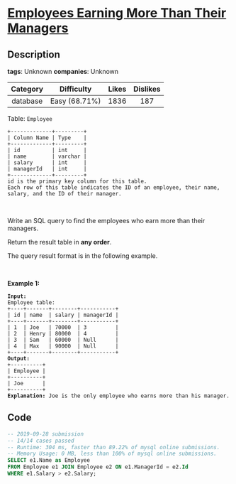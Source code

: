 # [Employees Earning More Than Their Managers](https://leetcode.com/problems/employees-earning-more-than-their-managers/description/)

## Description

**tags**: Unknown
**companies**: Unknown

| Category | Difficulty | Likes | Dislikes |
| :------: | :--------: | :---: | :------: |
| database | Easy (68.71%) | 1836 | 187 |

<p>Table: <code>Employee</code></p>

<pre><code>+-------------+---------+
| Column Name | Type    |
+-------------+---------+
| id          | int     |
| name        | varchar |
| salary      | int     |
| managerId   | int     |
+-------------+---------+
id is the primary key column for this table.
Each row of this table indicates the ID of an employee, their name, salary, and the ID of their manager.</code></pre>

<p>&nbsp;</p>

<p>Write an SQL query to find the employees who earn more than their managers.</p>

<p>Return the result table in <strong>any order</strong>.</p>

<p>The query result format is in the following example.</p>

<p>&nbsp;</p>
<p><strong class="example">Example 1:</strong></p>

<pre><code><strong>Input:</strong> 
Employee table:
+----+-------+--------+-----------+
| id | name  | salary | managerId |
+----+-------+--------+-----------+
| 1  | Joe   | 70000  | 3         |
| 2  | Henry | 80000  | 4         |
| 3  | Sam   | 60000  | Null      |
| 4  | Max   | 90000  | Null      |
+----+-------+--------+-----------+
<strong>Output:</strong> 
+----------+
| Employee |
+----------+
| Joe      |
+----------+
<strong>Explanation:</strong> Joe is the only employee who earns more than his manager.</code></pre>



## Code

```sql
-- 2019-09-28 submission
-- 14/14 cases passed
-- Runtime: 304 ms, faster than 89.22% of mysql online submissions.
-- Memory Usage: 0 MB, less than 100% of mysql online submissions.
SELECT e1.Name as Employee
FROM Employee e1 JOIN Employee e2 ON e1.ManagerId = e2.Id
WHERE e1.Salary > e2.Salary;
```
